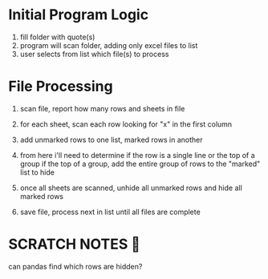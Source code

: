 # Initial Program Logic

1. fill folder with quote(s)
2. program will scan folder, adding only excel files to list
3. user selects from list which file(s) to process


# File Processing

1. scan file, report how many rows and sheets in file
2. for each sheet, scan each row looking for "x" in the first column
3. add unmarked rows to one list, marked rows in another

4. from here i'll need to determine if the row is a single line or the top of a group
    if the top of a group, add the entire group of rows to the "marked" list to hide

5. once all sheets are scanned, unhide all unmarked rows and hide all marked rows
6. save file, process next in list until all files are complete



# SCRATCH NOTES 📝

can pandas find which rows are hidden?


